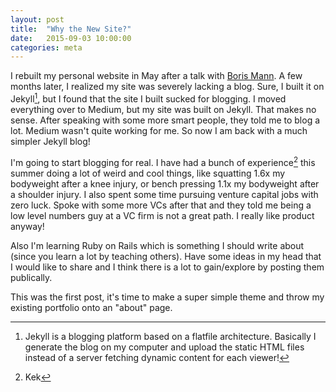 ```yaml
---
layout: post
title:  "Why the New Site?"
date:   2015-09-03 10:00:00
categories: meta
---
```



I rebuilt my personal website in May after a talk with [Boris Mann](http://twitter.com/bmann). A few months later, I realized my site was severely lacking a blog. Sure, I built it on Jekyll[^Jekyll], but I found that the site I built sucked for blogging. I moved everything over to Medium, but my site was built on Jekyll. That makes no sense. After speaking with some more smart people, they told me to blog a lot. Medium wasn't quite working for me. So now I am back with a much simpler Jekyll blog!

I'm going to start blogging for real. I have had a bunch of experience[^Test] this summer doing a lot of weird and cool things, like squatting 1.6x my bodyweight after a knee injury, or bench pressing 1.1x my bodyweight after a shoulder injury. I also spent some time pursuing venture capital jobs with zero luck. Spoke with some more VCs after that and they told me being a low level numbers guy at a VC firm is not a great path. I really like product anyway!

Also I'm learning Ruby on Rails which is something I should write about (since you learn a lot by teaching others). Have some ideas in my head that I would like to share and I think there is a lot to gain/explore by posting them publically.

This was the first post, it's time to make a super simple theme and throw my existing portfolio onto an "about" page.

[^Jekyll]: Jekyll is a blogging platform based on a flatfile architecture. Basically I generate the blog on my computer and upload the static HTML files instead of a server fetching dynamic content for each viewer!

[^Test]: Kek
